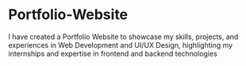 # Portfolio-Website
I have created a Portfolio Website to showcase my skills, projects, and experiences in Web Development and UI/UX Design, highlighting my internships and expertise in frontend and backend technologies

